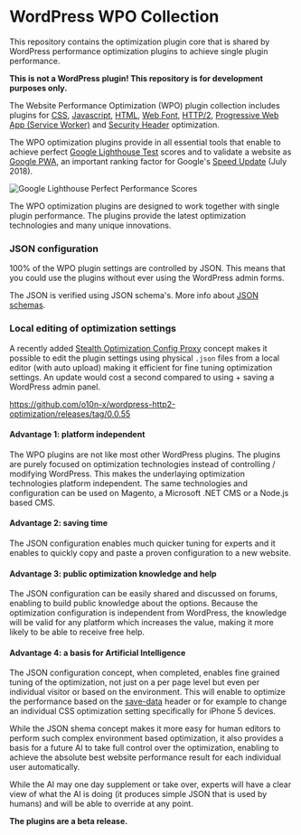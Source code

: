 # WordPress WPO Collection

This repository contains the optimization plugin core that is shared by WordPress performance optimization plugins to achieve single plugin performance.

**This is not a WordPress plugin! This repository is for development purposes only.**

The Website Performance Optimization (WPO) plugin collection includes plugins for [CSS](https://github.com/o10n-x/wordpress-css-optimization), [Javascript](https://github.com/o10n-x/wordpress-javascript-optimization), [HTML](https://github.com/o10n-x/wordpress-html-optimization), [Web Font](https://github.com/o10n-x/wordpress-font-optimization), [HTTP/2](https://github.com/o10n-x/wordpress-http2-optimization), [Progressive Web App (Service Worker)](https://github.com/o10n-x/wordpress-pwa-optimization) and [Security Header](https://github.com/o10n-x/wordpress-security-header-optimization) optimization. 

The WPO optimization plugins provide in all essential tools that enable to achieve perfect [Google Lighthouse Test](https://developers.google.com/web/tools/lighthouse/) scores and to validate a website as [Google PWA](https://developers.google.com/web/progressive-web-apps/), an important ranking factor for Google's [Speed Update](https://searchengineland.com/google-speed-update-page-speed-will-become-ranking-factor-mobile-search-289904) (July 2018).

![Google Lighthouse Perfect Performance Scores](https://github.com/o10n-x/wordpress-css-optimization/blob/master/docs/images/google-lighthouse-pwa-validation.jpg)

The WPO optimization plugins are designed to work together with single plugin performance. The plugins provide the latest optimization technologies and many unique innovations.

### JSON configuration

100% of the WPO plugin settings are controlled by JSON. This means that you could use the plugins without ever using the WordPress admin forms.

The JSON is verified using JSON schema's. More info about [JSON schemas](https://github.com/o10n-x/wordpress-o10n-core/tree/master/schemas).

### Local editing of optimization settings

A recently added [Stealth Optimization Config Proxy](https://github.com/o10n-x/wordpress-http2-optimization/releases/tag/0.0.55) concept makes it possible to edit the plugin settings using physical `.json` files from a local editor (with auto upload) making it efficient for fine tuning optimization settings. An update would cost a second compared to using + saving a WordPress admin panel.

https://github.com/o10n-x/wordpress-http2-optimization/releases/tag/0.0.55

#### Advantage 1: platform independent

The WPO plugins are not like most other WordPress plugins. The plugins are purely focused on optimization technologies instead of controlling / modifying WordPress. This makes the underlaying optimization technologies platform independent. The same technologies and configuration can be used on Magento, a Microsoft .NET CMS or a Node.js based CMS. 

#### Advantage 2: saving time

The JSON configuration enables much quicker tuning for experts and it enables to quickly copy and paste a proven configuration to a new website.

#### Advantage 3: public optimization knowledge and help

The JSON configuration can be easily shared and discussed on forums, enabling to build public knowledge about the options. Because the optimization configuration is independent from WordPress, the knowledge will be valid for any platform which increases the value, making it more likely to be able to receive free help.

#### Advantage 4: a basis for Artificial Intelligence

The JSON configuration concept, when completed, enables fine grained tuning of the optimization, not just on a per page level but even per individual visitor or based on the environment. This will enable to optimize the performance based on the [save-data](https://developers.google.com/web/updates/2016/02/save-data) header or for example to change an individual CSS optimization setting specifically for iPhone 5 devices. 

While the JSON shema concept makes it more easy for human editors to perform such complex environment based optimization, it also provides a basis for a future AI to take full control over the optimization, enabling to achieve the absolute best website performance result for each individual user automatically.

While the AI may one day supplement or take over, experts will have a clear view of what the AI is doing (it produces simple JSON that is used by humans) and will be able to override at any point.

**The plugins are a beta release.**
